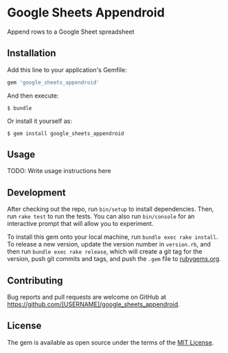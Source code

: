 # Google Sheets Appendroid

Append rows to a Google Sheet spreadsheet

## Installation

Add this line to your application's Gemfile:

```ruby
gem 'google_sheets_appendroid'
```

And then execute:

    $ bundle

Or install it yourself as:

    $ gem install google_sheets_appendroid

## Usage

TODO: Write usage instructions here

## Development

After checking out the repo, run `bin/setup` to install dependencies. Then, run `rake test` to run the tests. You can also run `bin/console` for an interactive prompt that will allow you to experiment.

To install this gem onto your local machine, run `bundle exec rake install`. To release a new version, update the version number in `version.rb`, and then run `bundle exec rake release`, which will create a git tag for the version, push git commits and tags, and push the `.gem` file to [rubygems.org](https://rubygems.org).

## Contributing

Bug reports and pull requests are welcome on GitHub at https://github.com/[USERNAME]/google_sheets_appendroid.


## License

The gem is available as open source under the terms of the [MIT License](http://opensource.org/licenses/MIT).

